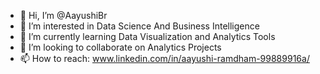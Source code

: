 - 👋 Hi, I’m @AayushiBr
- 👀 I’m interested in Data Science And Business Intelligence 
- 🌱 I’m currently learning Data Visualization and Analytics Tools
- 💞️ I’m looking to collaborate on Analytics Projects
- 📫 How to reach: www.linkedin.com/in/aayushi-ramdham-99889916a/

<!---
AayushiBr/AayushiBr is a ✨ special ✨ repository because its `README.md` (this file) appears on your GitHub profile.
You can click the Preview link to take a look at your changes.
--->
